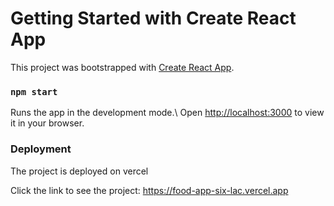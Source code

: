 # Getting Started with Create React App

This project was bootstrapped with [Create React App](https://github.com/facebook/create-react-app).


### `npm start`

Runs the app in the development mode.\ 
Open [http://localhost:3000](http://localhost:3000) to view it in your browser.


### Deployment

The project is deployed on vercel

Click the link to see the project: https://food-app-six-lac.vercel.app


